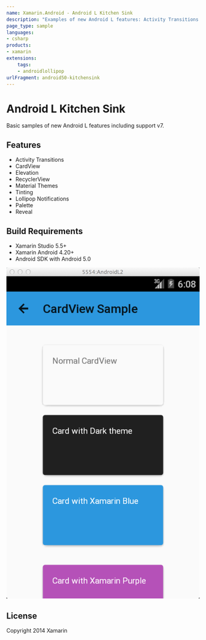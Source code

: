 ```yaml
---
name: Xamarin.Android - Android L Kitchen Sink
description: "Examples of new Android L features: Activity Transitions CardView Elevation RecyclerView Material Themes Tinting... (Android Lollipop)"
page_type: sample
languages:
- csharp
products:
- xamarin
extensions:
    tags:
    - androidlollipop
urlFragment: android50-kitchensink
---
```

# Android L Kitchen Sink

Basic samples of new Android L features including support v7.

## Features

* Activity Transitions
* CardView
* Elevation
* RecyclerView
* Material Themes
* Tinting
* Lollipop Notifications
* Palette
* Reveal

## Build Requirements

* Xamarin Studio 5.5+
* Xamarin Android 4.20+
* Android SDK with Android 5.0

![Android L Kitchen Sink application screenshot](Screenshots/CardView.png "Android L Kitchen Sink application screenshot")

## License

Copyright 2014 Xamarin
